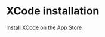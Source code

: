 # XCode installation

[Install XCode on the App Store](https://apps.apple.com/gb/app/xcode/id497799835?mt=12)
